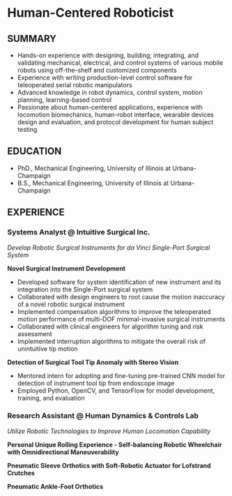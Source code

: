 # Human-Centered Roboticist

## SUMMARY

- Hands-on experience with designing, building, integrating, and validating mechanical, electrical, and control systems of various mobile robots using off-the-shelf and customized components
- Experience with writing production-level control software for teleoperated serial robotic manipulators
- Advanced knowledge in robot dynamics, control system, motion planning, learning-based control
- Passionate about human-centered applications, experience with locomotion biomechanics, human-robot interface, wearable devices design and evaluation, and protocol development for human subject testing


## EDUCATION

- PhD., Mechanical Engineering, University of Illinois at Urbana-Champaign
- B.S., Mechanical Engineering, University of Illinois at Urbana-Champaign 


## EXPERIENCE

### Systems Analyst @ Intuitive Surgical Inc.

_Develop Robotic Surgical Instruments for da Vinci Single-Port Surgical System_

**Novel Surgical Instrument Development**

- Developed software for system identification of new instrument and its integration into the Single-Port surgical system
- Collaborated with design engineers to root cause the motion inaccuracy of a novel robotic surgical instrument
- Implemented compensation algorithms to improve the teleoperated motion performance of multi-DOF minimal-invasive surgical instruments
- Collaborated with clinical engineers for algorithm tuning and risk assessment
- Implemented interruption algorithms to mitigate the overall risk of unintuitive tip motion

**Detection of Surgical Tool Tip Anomaly with Stereo Vision**
- Mentored intern for adopting and fine-tuning pre-trained CNN model for detection of instrument tool tip from endoscope image
- Employed Python, OpenCV, and TensorFlow for model development, training, and evaluation

### Research Assistant @ Human Dynamics & Controls Lab

_Utilize Robotic Technologies to Improve Human Locomotion Capability_

**Personal Unique Rolling Experience - Self-balancing Robotic Wheelchair with Omnidirectional Maneuverability**

**Pneumatic Sleeve Orthotics with Soft-Robotic Actuator for Lofstrand Crutches**

**Pneumatic Ankle-Foot Orthotics**

